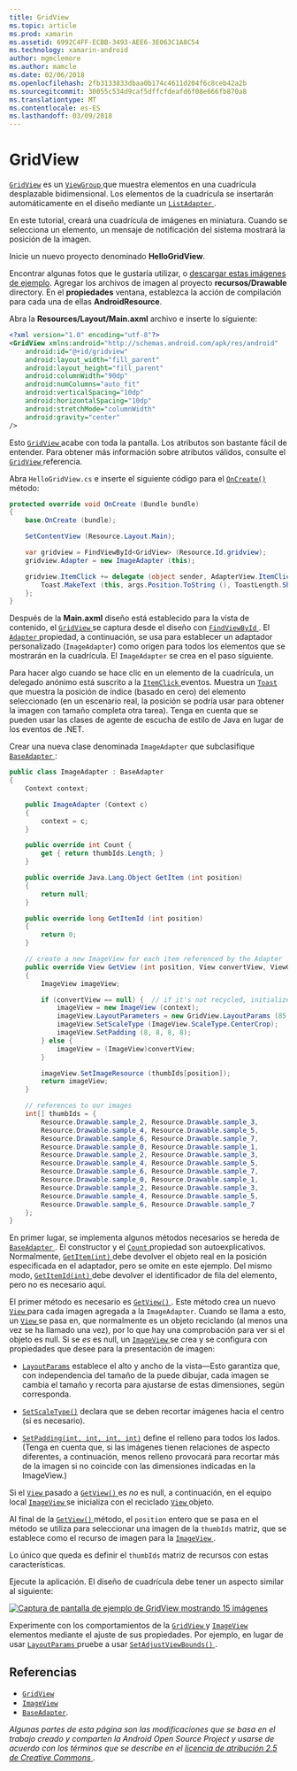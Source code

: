 ```yaml
---
title: GridView
ms.topic: article
ms.prod: xamarin
ms.assetid: 6992C4FF-ECBB-3493-AEE6-3E063C1A8C54
ms.technology: xamarin-android
author: mgmclemore
ms.author: mamcle
ms.date: 02/06/2018
ms.openlocfilehash: 2fb3133833dbaa0b174c4611d204f6c8ceb42a2b
ms.sourcegitcommit: 30055c534d9caf5dffcfdeafd6f08e666fb870a8
ms.translationtype: MT
ms.contentlocale: es-ES
ms.lasthandoff: 03/09/2018
---
```

# <a name="gridview"></a>GridView

[`GridView`](https://developer.xamarin.com/api/type/Android.Widget.GridView/) es un [ `ViewGroup` ](https://developer.xamarin.com/api/type/Android.Views.ViewGroup/) que muestra elementos en una cuadrícula desplazable bidimensional. Los elementos de la cuadrícula se insertarán automáticamente en el diseño mediante un [ `ListAdapter` ](https://developer.xamarin.com/api/property/Android.App.ListActivity.ListAdapter/).

En este tutorial, creará una cuadrícula de imágenes en miniatura. Cuando se selecciona un elemento, un mensaje de notificación del sistema mostrará la posición de la imagen.

Inicie un nuevo proyecto denominado **HelloGridView**.

Encontrar algunas fotos que le gustaría utilizar, o [descargar estas imágenes de ejemplo](http://developer.android.com/shareables/sample_images.zip). Agregar los archivos de imagen al proyecto **recursos/Drawable** directory. En el **propiedades** ventana, establezca la acción de compilación para cada una de ellas **AndroidResource**.

Abra la **Resources/Layout/Main.axml** archivo e inserte lo siguiente:

```xml
<?xml version="1.0" encoding="utf-8"?>
<GridView xmlns:android="http://schemas.android.com/apk/res/android"
    android:id="@+id/gridview"
    android:layout_width="fill_parent"
    android:layout_height="fill_parent"
    android:columnWidth="90dp"
    android:numColumns="auto_fit"
    android:verticalSpacing="10dp"
    android:horizontalSpacing="10dp"
    android:stretchMode="columnWidth"
    android:gravity="center"
/>
```

Esto [ `GridView` ](https://developer.xamarin.com/api/type/Android.Widget.GridView/) acabe con toda la pantalla. Los atributos son bastante fácil de entender. Para obtener más información sobre atributos válidos, consulte el [ `GridView` ](https://developer.xamarin.com/api/type/Android.Widget.GridView/) referencia.

Abra `HelloGridView.cs` e inserte el siguiente código para el [ `OnCreate()` ](https://developer.xamarin.com/api/member/Android.App.Activity.OnCreate/p/Android.OS.Bundle/) método:

```csharp
protected override void OnCreate (Bundle bundle)
{
    base.OnCreate (bundle);

    SetContentView (Resource.Layout.Main);

    var gridview = FindViewById<GridView> (Resource.Id.gridview);
    gridview.Adapter = new ImageAdapter (this);

    gridview.ItemClick += delegate (object sender, AdapterView.ItemClickEventArgs args) {
        Toast.MakeText (this, args.Position.ToString (), ToastLength.Short).Show ();
    };
}
```

Después de la **Main.axml** diseño está establecido para la vista de contenido, el [ `GridView` ](https://developer.xamarin.com/api/type/Android.Widget.GridView/) se captura desde el diseño con [ `FindViewById` ](https://developer.xamarin.com/api/member/Android.App.Activity.FindViewById/). El [ `Adapter` ](https://developer.xamarin.com/api/property/Android.Widget.AdapterView.RawAdapter/) propiedad, a continuación, se usa para establecer un adaptador personalizado (`ImageAdapter`) como origen para todos los elementos que se mostrarán en la cuadrícula. El `ImageAdapter` se crea en el paso siguiente.

Para hacer algo cuando se hace clic en un elemento de la cuadrícula, un delegado anónimo está suscrito a la [ `ItemClick` ](https://developer.xamarin.com/api/event/Android.Widget.AdapterView.ItemClick/) eventos.
Muestra un [ `Toast` ](https://developer.xamarin.com/api/type/Android.Widget.Toast/) que muestra la posición de índice (basado en cero) del elemento seleccionado (en un escenario real, la posición se podría usar para obtener la imagen con tamaño completa otra tarea). Tenga en cuenta que se pueden usar las clases de agente de escucha de estilo de Java en lugar de los eventos de .NET.

Crear una nueva clase denominada `ImageAdapter` que subclasifique [ `BaseAdapter` ](https://developer.xamarin.com/api/type/Android.Widget.BaseAdapter/):

```csharp
public class ImageAdapter : BaseAdapter
{
    Context context;

    public ImageAdapter (Context c)
    {
        context = c;
    }

    public override int Count {
        get { return thumbIds.Length; }
    }

    public override Java.Lang.Object GetItem (int position)
    {
        return null;
    }

    public override long GetItemId (int position)
    {
        return 0;
    }

    // create a new ImageView for each item referenced by the Adapter
    public override View GetView (int position, View convertView, ViewGroup parent)
    {
        ImageView imageView;

        if (convertView == null) {  // if it's not recycled, initialize some attributes
            imageView = new ImageView (context);
            imageView.LayoutParameters = new GridView.LayoutParams (85, 85);
            imageView.SetScaleType (ImageView.ScaleType.CenterCrop);
            imageView.SetPadding (8, 8, 8, 8);
        } else {
            imageView = (ImageView)convertView;
        }

        imageView.SetImageResource (thumbIds[position]);
        return imageView;
    }

    // references to our images
    int[] thumbIds = {
        Resource.Drawable.sample_2, Resource.Drawable.sample_3,
        Resource.Drawable.sample_4, Resource.Drawable.sample_5,
        Resource.Drawable.sample_6, Resource.Drawable.sample_7,
        Resource.Drawable.sample_0, Resource.Drawable.sample_1,
        Resource.Drawable.sample_2, Resource.Drawable.sample_3,
        Resource.Drawable.sample_4, Resource.Drawable.sample_5,
        Resource.Drawable.sample_6, Resource.Drawable.sample_7,
        Resource.Drawable.sample_0, Resource.Drawable.sample_1,
        Resource.Drawable.sample_2, Resource.Drawable.sample_3,
        Resource.Drawable.sample_4, Resource.Drawable.sample_5,
        Resource.Drawable.sample_6, Resource.Drawable.sample_7
    };
}
```

En primer lugar, se implementa algunos métodos necesarios se hereda de [ `BaseAdapter` ](https://developer.xamarin.com/api/type/Android.Widget.BaseAdapter/). El constructor y el [ `Count` ](https://developer.xamarin.com/api/property/Android.Widget.BaseAdapter.Count/) propiedad son autoexplicativos. Normalmente, [ `GetItem(int)` ](https://developer.xamarin.com/api/member/Android.Widget.BaseAdapter.GetItem/) debe devolver el objeto real en la posición especificada en el adaptador, pero se omite en este ejemplo. Del mismo modo, [ `GetItemId(int)` ](https://developer.xamarin.com/api/member/Android.Widget.BaseAdapter.GetItemId/) debe devolver el identificador de fila del elemento, pero no es necesario aquí.

El primer método es necesario es [ `GetView()` ](https://developer.xamarin.com/api/member/Android.Widget.BaseAdapter.GetView/).
Este método crea un nuevo [ `View` ](https://developer.xamarin.com/api/type/Android.Views.View/) para cada imagen agregada a la `ImageAdapter`. Cuando se llama a esto, un [ `View` ](https://developer.xamarin.com/api/type/Android.Views.View/) se pasa en, que normalmente es un objeto reciclando (al menos una vez se ha llamado una vez), por lo que hay una comprobación para ver si el objeto es null. Si se *es* es null, un [ `ImageView` ](https://developer.xamarin.com/api/type/Android.Widget.ImageView/) se crea y se configura con propiedades que desee para la presentación de imagen:

- [`LayoutParams`](https://developer.xamarin.com/api/property/Android.Views.View.LayoutParameters/) establece el alto y ancho de la vista&mdash;Esto garantiza que, con independencia del tamaño de la puede dibujar, cada imagen se cambia el tamaño y recorta para ajustarse de estas dimensiones, según corresponda.

- [`SetScaleType()`](https://developer.xamarin.com/api/member/Android.Widget.ImageView.SetScaleType/) declara que se deben recortar imágenes hacia el centro (si es necesario).

- [`SetPadding(int, int, int, int)`](https://developer.xamarin.com/api/member/Android.Views.View.SetPadding/) define el relleno para todos los lados. (Tenga en cuenta que, si las imágenes tienen relaciones de aspecto diferentes, a continuación, menos relleno provocará para recortar más de la imagen si no coincide con las dimensiones indicadas en la ImageView.)

Si el [ `View` ](https://developer.xamarin.com/api/type/Android.Views.View/) pasado a [ `GetView()` ](https://developer.xamarin.com/api/member/Android.Widget.BaseAdapter.GetView/) es *no* es null, a continuación, en el equipo local [ `ImageView` ](https://developer.xamarin.com/api/type/Android.Widget.ImageView/) se inicializa con el reciclado [ `View` ](https://developer.xamarin.com/api/type/Android.Views.View/) objeto.

Al final de la [ `GetView()` ](https://developer.xamarin.com/api/member/Android.Widget.BaseAdapter.GetView/) método, el `position` entero que se pasa en el método se utiliza para seleccionar una imagen de la `thumbIds` matriz, que se establece como el recurso de imagen para la [ `ImageView` ](https://developer.xamarin.com/api/type/Android.Widget.ImageView/).

Lo único que queda es definir el `thumbIds` matriz de recursos con estas características.

Ejecute la aplicación. El diseño de cuadrícula debe tener un aspecto similar al siguiente:

[![Captura de pantalla de ejemplo de GridView mostrando 15 imágenes](grid-view-images/helloviews4.png)](grid-view-images/helloviews4.png#lightbox)

Experimente con los comportamientos de la [ `GridView` ](https://developer.xamarin.com/api/type/Android.Widget.GridView/) y [ `ImageView` ](https://developer.xamarin.com/api/type/Android.Widget.ImageView/) elementos mediante el ajuste de sus propiedades. Por ejemplo, en lugar de usar [ `LayoutParams` ](https://developer.xamarin.com/api/property/Android.Views.View.LayoutParameters/) pruebe a usar [ `SetAdjustViewBounds()` ](https://developer.xamarin.com/api/member/Android.Widget.ImageView.SetAdjustViewBounds/).


## <a name="references"></a>Referencias

-   [`GridView`](https://developer.xamarin.com/api/type/Android.Widget.GridView/) 
-   [`ImageView`](https://developer.xamarin.com/api/type/Android.Widget.ImageView/)
-   [`BaseAdapter`](https://developer.xamarin.com/api/type/Android.Widget.BaseAdapter/).

*Algunas partes de esta página son las modificaciones que se basa en el trabajo creado y comparten la Android Open Source Project y usarse de acuerdo con los términos que se describe en el*
[*licencia de atribución 2.5 de Creative Commons* ](http://creativecommons.org/licenses/by/2.5/).
